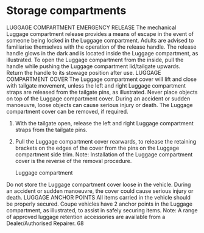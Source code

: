 # Storage compartments

LUGGAGE COMPARTMENT
EMERGENCY RELEASE
The mechanical Luggage compartment release
provides a means of escape in the event of
someone being locked in the Luggage
compartment. Adults are advised to familiarise
themselves with the operation of the release
handle.
The release handle glows in the dark and is
located inside the Luggage compartment, as
illustrated. To open the Luggage compartment
from the inside, pull the handle while pushing
the Luggage compartment lid/tailgate upwards.
Return the handle to its stowage position after
use.
LUGGAGE COMPARTMENT COVER
The Luggage compartment cover will lift and
close with tailgate movement, unless the left
and right Luggage compartment straps are
released from the tailgate pins, as illustrated.
Never place objects on top of the
Luggage compartment cover. During
an accident or sudden manoeuvre,
loose objects can cause serious injury
or death.
The Luggage compartment cover can be
removed, if required.

1. With the tailgate open, release the left and
   right Luggage compartment straps from the
   tailgate pins.
2. Pull the Luggage compartment cover
   rearwards, to release the retaining brackets
   on the edges of the cover from the pins on
   the Luggage compartment side trim.
   Note: Installation of the Luggage compartment
   cover is the reverse of the removal procedure.

   Luggage compartment

Do not store the Luggage compartment
cover loose in the vehicle. During an
accident or sudden manoeuvre, the
cover could cause serious injury or
death.
LUGGAGE ANCHOR POINTS
All items carried in the vehicle should
be properly secured.
Coupe vehicles have 2 anchor points in the
Luggage compartment, as illustrated, to assist
in safely securing items.
Note: A range of approved luggage retention
accessories are available from a
Dealer/Authorised Repairer.
68
